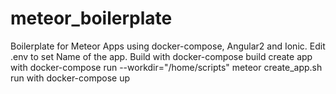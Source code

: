 # meteor_boilerplate
Boilerplate for Meteor Apps using docker-compose, Angular2 and Ionic.
Edit .env to set Name of the app.
Build with
    docker-compose build
create app with
    docker-compose run --workdir="/home/scripts" meteor create_app.sh
run with
    docker-compose up

